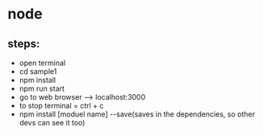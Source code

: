 # node
## steps:
- open terminal 
- cd sample1
- npm install 
- npm run start 
- go to web browser --> localhost:3000
- to stop terminal = ctrl + c
- npm install [moduel name] --save(saves in the dependencies, so other devs can see it too)

